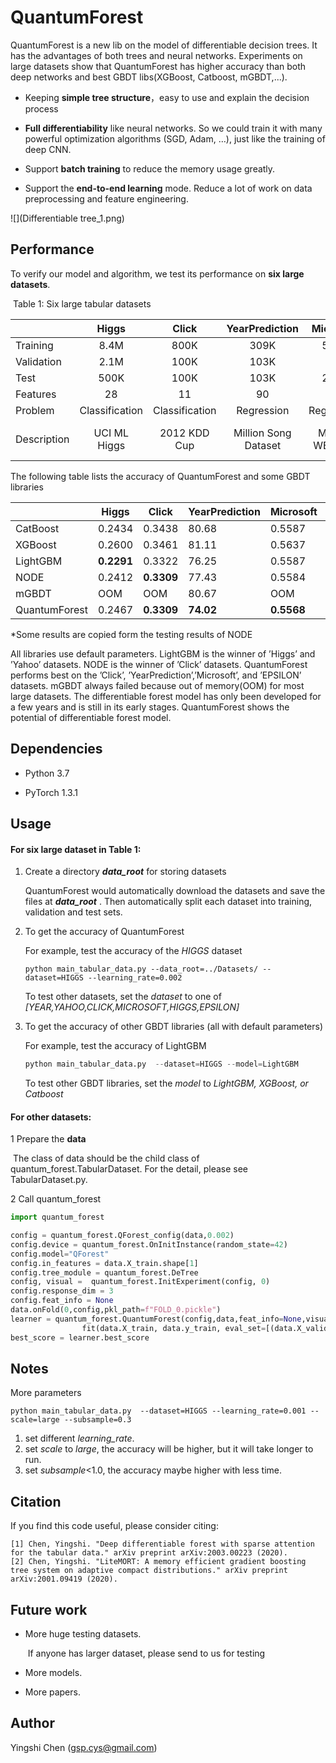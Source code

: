 # QuantumForest

QuantumForest is a new lib on the model of differentiable decision trees. It has the advantages of both trees and neural networks. Experiments on large datasets show that QuantumForest has higher accuracy than both deep networks and best GBDT libs(XGBoost, Catboost, mGBDT,...). 

- Keeping **simple tree structure**，easy to use and explain the decision process 

- **Full differentiability** like neural networks. So we could train it with many powerful optimization algorithms (SGD, Adam, …), just like the training of deep CNN.

- Support **batch training** to reduce the memory usage greatly.

- Support the **end-to-end learning** mode. 
Reduce a lot of work on data preprocessing and feature engineering. 
  

![](Differentiable tree_1.png)

  

## Performance

To verify our model and algorithm, we test its performance on **six large datasets**. 

​													Table 1: Six large tabular datasets

|             |     Higgs      |     Click      |    YearPrediction    |  Microsoft   |        Yahoo        | EPSILON               |
| ----------- | :------------: | :------------: | :------------------: | :----------: | :-----------------: | :-------------------- |
| Training    |      8.4M      |      800K      |         309K         |     580K     |        473K         | 320K                  |
| Validation  |      2.1M      |      100K      |         103K         |     143      |         71K         | 80K                   |
| Test        |      500K      |      100K      |         103K         |     241K     |        165K         | 100K                  |
| Features    |       28       |       11       |          90          |     136      |         699         | 2000                  |
| Problem     | Classification | Classification |      Regression      |  Regression  |     Regression      | Classification        |
| Description |  UCI ML Higgs  |  2012 KDD Cup  | Million Song Dataset | MSLR-WEB 10k | Yahoo LETOR dataset | PASCAL Challenge 2008 |



The following table lists the accuracy of QuantumForest and some GBDT libraries

|               | Higgs      | Click      | YearPrediction | Microsoft  | Yahoo      | EPSILON    |
| ------------- | ---------- | ---------- | -------------- | ---------- | ---------- | ---------- |
| CatBoost      | 0.2434     | 0.3438     | 80.68          | 0.5587     | 0.5781     | 0.1119     |
| XGBoost       | 0.2600     | 0.3461     | 81.11          | 0.5637     | 0.5756     | 0.1144     |
| LightGBM      | **0.2291** | 0.3322     | 76.25          | 0.5587     | **0.5576** | 0.1160     |
| NODE          | 0.2412     | **0.3309** | 77.43          | 0.5584     | 0.5666     | **0.1043** |
| mGBDT         | OOM        | OOM        | 80.67          | OOM        | OOM        | OOM        |
| QuantumForest | 0.2467     | **0.3309** | **74.02**      | **0.5568** | 0.5656     | 0.1048     |

*Some results are copied form the testing results of NODE 

 All libraries use default parameters. LightGBM is the winner of ’Higgs’ and ’Yahoo’ datasets. NODE is the winner of ’Click’ datasets. QuantumForest performs best on the ’Click’, ’YearPrediction’,’Microsoft’, and ’EPSILON’ datasets. mGBDT always failed because out of memory(OOM) for most large datasets.  The differentiable forest model has only been developed for a few years and is still in its early stages. QuantumForest shows the potential of differentiable forest model. 



## Dependencies

- Python 3.7

- PyTorch 1.3.1

  

## Usage

#### For six large dataset in Table 1:

1. Create a directory ***data_root*** for storing datasets

   QuantumForest would automatically download the datasets and save the files at ***data_root*** . Then automatically split each dataset into training, validation and test sets.

2. To get the accuracy of QuantumForest 

   For example, test the accuracy of the *HIGGS* dataset

   ```
   python main_tabular_data.py --data_root=../Datasets/ --dataset=HIGGS --learning_rate=0.002
   ```

   To test other datasets, set the *dataset* to one of *[YEAR,YAHOO,CLICK,MICROSOFT,HIGGS,EPSILON]*

3. To get the accuracy of other GBDT libraries (all with default parameters)

   For example, test the accuracy of LightGBM

   ```python
   python main_tabular_data.py  --dataset=HIGGS --model=LightGBM 
   ```

   To test other GBDT libraries, set the  *model* to *LightGBM, XGBoost, or Catboost* 

#### For other datasets:

1 Prepare the **data**

​	The class of data should be the child class of quantum_forest.TabularDataset. For the detail, please 			see TabularDataset.py.

2 Call quantum_forest

```python
import quantum_forest

config = quantum_forest.QForest_config(data,0.002)     
config.device = quantum_forest.OnInitInstance(random_state=42)
config.model="QForest"      
config.in_features = data.X_train.shape[1]
config.tree_module = quantum_forest.DeTree 
config, visual =  quantum_forest.InitExperiment(config, 0)
config.response_dim = 3
config.feat_info = None
data.onFold(0,config,pkl_path=f"FOLD_0.pickle")
learner = quantum_forest.QuantumForest(config,data,feat_info=None,visual=visual).   \
                fit(data.X_train, data.y_train, eval_set=[(data.X_valid,data.y_valid)])
best_score = learner.best_score
```



## Notes

More parameters

```
python main_tabular_data.py  --dataset=HIGGS --learning_rate=0.001 --scale=large --subsample=0.3
```

1. set different *learning_rate*.
2. set *scale* to *large*, the accuracy will be higher, but it will take longer to run.
3. set *subsample*<1.0, the accuracy maybe higher with less time.

## Citation

If you find this code useful, please consider citing:

```
[1] Chen, Yingshi. "Deep differentiable forest with sparse attention for the tabular data." arXiv preprint arXiv:2003.00223 (2020).
[2] Chen, Yingshi. "LiteMORT: A memory efficient gradient boosting tree system on adaptive compact distributions." arXiv preprint arXiv:2001.09419 (2020).
```

## Future work

- More huge testing datasets.

  ​	If anyone has larger dataset, please send  to us for testing

- More models.	

- More papers.


## Author

Yingshi Chen (gsp.cys@gmail.com)

